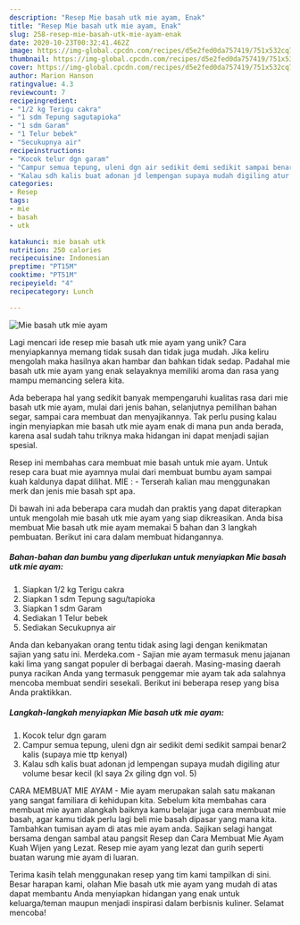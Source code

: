 ```yaml
---
description: "Resep Mie basah utk mie ayam, Enak"
title: "Resep Mie basah utk mie ayam, Enak"
slug: 258-resep-mie-basah-utk-mie-ayam-enak
date: 2020-10-23T00:32:41.462Z
image: https://img-global.cpcdn.com/recipes/d5e2fed0da757419/751x532cq70/mie-basah-utk-mie-ayam-foto-resep-utama.jpg
thumbnail: https://img-global.cpcdn.com/recipes/d5e2fed0da757419/751x532cq70/mie-basah-utk-mie-ayam-foto-resep-utama.jpg
cover: https://img-global.cpcdn.com/recipes/d5e2fed0da757419/751x532cq70/mie-basah-utk-mie-ayam-foto-resep-utama.jpg
author: Marion Hanson
ratingvalue: 4.3
reviewcount: 7
recipeingredient:
- "1/2 kg Terigu cakra"
- "1 sdm Tepung sagutapioka"
- "1 sdm Garam"
- "1 Telur bebek"
- "Secukupnya air"
recipeinstructions:
- "Kocok telur dgn garam"
- "Campur semua tepung, uleni dgn air sedikit demi sedikit sampai benar2 kalis (supaya mie ttp kenyal)"
- "Kalau sdh kalis buat adonan jd lempengan supaya mudah digiling atur volume besar kecil (kl saya 2x giling dgn vol. 5)"
categories:
- Resep
tags:
- mie
- basah
- utk

katakunci: mie basah utk 
nutrition: 250 calories
recipecuisine: Indonesian
preptime: "PT15M"
cooktime: "PT51M"
recipeyield: "4"
recipecategory: Lunch

---
```



![Mie basah utk mie ayam](https://img-global.cpcdn.com/recipes/d5e2fed0da757419/751x532cq70/mie-basah-utk-mie-ayam-foto-resep-utama.jpg)

Lagi mencari ide resep mie basah utk mie ayam yang unik? Cara menyiapkannya memang tidak susah dan tidak juga mudah. Jika keliru mengolah maka hasilnya akan hambar dan bahkan tidak sedap. Padahal mie basah utk mie ayam yang enak selayaknya memiliki aroma dan rasa yang mampu memancing selera kita.

Ada beberapa hal yang sedikit banyak mempengaruhi kualitas rasa dari mie basah utk mie ayam, mulai dari jenis bahan, selanjutnya pemilihan bahan segar, sampai cara membuat dan menyajikannya. Tak perlu pusing kalau ingin menyiapkan mie basah utk mie ayam enak di mana pun anda berada, karena asal sudah tahu triknya maka hidangan ini dapat menjadi sajian spesial.

Resep ini membahas cara membuat mie basah untuk mie ayam. Untuk resep cara buat mie ayamnya mulai dari membuat bumbu ayam sampai kuah kaldunya dapat dilihat. MIE : - Terserah kalian mau menggunakan merk dan jenis mie basah spt apa.


Di bawah ini ada beberapa cara mudah dan praktis yang dapat diterapkan untuk mengolah mie basah utk mie ayam yang siap dikreasikan. Anda bisa membuat Mie basah utk mie ayam memakai 5 bahan dan 3 langkah pembuatan. Berikut ini cara dalam membuat hidangannya.

<!--inarticleads1-->

##### Bahan-bahan dan bumbu yang diperlukan untuk menyiapkan Mie basah utk mie ayam:

1. Siapkan 1/2 kg Terigu cakra
1. Siapkan 1 sdm Tepung sagu/tapioka
1. Siapkan 1 sdm Garam
1. Sediakan 1 Telur bebek
1. Sediakan Secukupnya air


Anda dan kebanyakan orang tentu tidak asing lagi dengan kenikmatan sajian yang satu ini. Merdeka.com - Sajian mie ayam termasuk menu jajanan kaki lima yang sangat populer di berbagai daerah. Masing-masing daerah punya racikan Anda yang termasuk penggemar mie ayam tak ada salahnya mencoba membuat sendiri sesekali. Berikut ini beberapa resep yang bisa Anda praktikkan. 

<!--inarticleads2-->

##### Langkah-langkah menyiapkan Mie basah utk mie ayam:

1. Kocok telur dgn garam
1. Campur semua tepung, uleni dgn air sedikit demi sedikit sampai benar2 kalis (supaya mie ttp kenyal)
1. Kalau sdh kalis buat adonan jd lempengan supaya mudah digiling atur volume besar kecil (kl saya 2x giling dgn vol. 5)


CARA MEMBUAT MIE AYAM - Mie ayam merupakan salah satu makanan yang sangat familiara di kehidupan kita. Sebelum kita membahas cara membuat mie ayam alangkah baiknya kamu belajar juga cara membuat mie basah, agar kamu tidak perlu lagi beli mie basah dipasar yang mana kita. Tambahkan tumisan ayam di atas mie ayam anda. Sajikan selagi hangat bersama dengan sambal atau pangsit Resep dan Cara Membuat Mie Ayam Kuah Wijen yang Lezat. Resep mie ayam yang lezat dan gurih seperti buatan warung mie ayam di luaran. 

Terima kasih telah menggunakan resep yang tim kami tampilkan di sini. Besar harapan kami, olahan Mie basah utk mie ayam yang mudah di atas dapat membantu Anda menyiapkan hidangan yang enak untuk keluarga/teman maupun menjadi inspirasi dalam berbisnis kuliner. Selamat mencoba!
